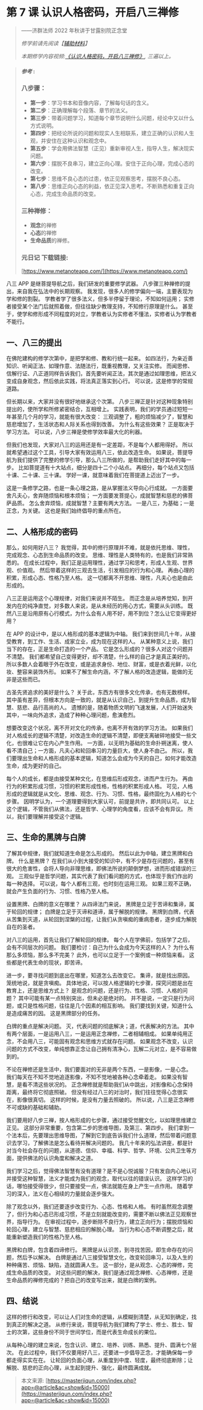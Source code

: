 # 第 7 课 认识人格密码，开启八三禅修

> ——济群法师 2022 年秋讲于甘露别院正念堂
>
> _修学前请先阅读【[辅助材料](./07认识人格密码-开启八三禅修-辅助材料)】_
>
> _本期修学内容视频:[《认识人格密码，开启八三禅修》](https://www.youtube.com/watch?v=gd9P1webW3k), 三遍以上。_

> #### *参考* :
>
> ### 八步骤：
>
> - **第一步**：学习书本和音像内容，了解每句话的含义。
> - **第二步**：正确理解每个段落、章节的法义。
> - **第三步**：带着问题学习，知道每个章节说明什么问题，经论中又以什么方式说明。
> - **第四步**：把经论所说的问题和现实人生相联系，建立正确的认识和人生观，并安住在这种认识和观念中。
> - **第五步**：学会用佛法智慧（正见）重新审视人生，指导人生，解决现实问题。
> - **第六步**：摆脱不良串习，建立正向心理。安住于正向心理，完成心态的改变。
> - **第七步**：思维不良心态的过患，依正见观察思考，摆脱不良心态。
> - **第八步**：思维正向心态的利益，依正见深入思考。不断熟悉和重复正向心态，完成生命品质的改变。
>
> ### 三种禅修：
>
> - **观念**的禅修
> - **心态**的禅修
> - **生命品质**的禅修。
>
> ### 元日记 下载链接:
>
> [https://www.metanoteapp.com/](https://www.metanoteapp.com/)

八三 APP 是继菩提导航之后，我们研发的重要修学武器。
八步骤三种禅修的提出，来自我在弘法中的长期观察。
我发现，很多人的修学偏向一端，主要表现为学和修的割裂。
学教者学了很多法义，但多半停留于理论，不知如何运用；
实修者接受某个法门后就照着做，但往往缺少教理支持，不知修行原理是什么。
甚至于，使学和修形成不同程度的对立，学教者认为实修者不懂法，实修者认为学教者不能行。

## 一、八三的提出

在佛陀建构的修学次第中，是把学和修、教和行统一起来。
如四法行，为亲近善知识、听闻正法、如理作意、法随法行，既重视教理，又关注实修。
而闻思修、信解行证、八正道同样告诉我们，首先要听闻正法，其次是通过如理思维，把法义变成自身观念，然后依此实践，将法真正落实到心行。
可以说，这是修学的常规道路。

但长期以来，大家并没有很好地继承这个次第。
八步三禅正是针对这种现象特别提出的，使所学和所修紧密结合，互相增上。
实践表明，我们的学员通过短短一年甚至几个月的学习，就能有很大改变：
三观调整了，粗的烦恼减少了，智慧和慈悲增加了，生活状态和人际关系也得到改善。
为什么有这些效果？
正是取决于学习方法。
可以说，八步三禅是使修学效率最大化的利器。

但我们也发现，大家对八三的运用还是有一定差距，不是每个人都用得好。
所以就希望通过这个工具，引导大家有效运用八三，依此改造生命。
如果说，菩提导航为我们提供了完整的修学引导，那么八三所做的，是帮助我们走好其中的每一步。
比如菩提道有十大站点，细分是四十二个小站点。
再细分，每个站点又包括十课、二十课、三十课。
学好一课，就意味着我们在菩提道上迈出了一步。

这是一条修学之路，也是一条心理之路，是从掌握法义导向心行成就。
一方面要舍凡夫心，舍弃随烦恼和根本烦恼；
一方面要发菩提心，成就智慧和慈悲的佛菩萨品质。
怎么舍弃烦恼，成就智慧？主要有两大方法。
一是八三，为基础；一是正念，为关键。
这也是我们始终倡导的重点所在。

## 二、人格形成的密码

那么，如何用好八三？
我觉得，其中的修行原理并不难，就是依托思维、理性，完成观念、心态到生命品质的改变。
思维、理性是人类特有的，也是我们非常熟悉的。
在成长过程中，我们正是运用理性，通过学习和思考，形成人生观、世界观、价值观。
然后带着这样的三观去生活，引发相应的行为和心理。
再由心理的积累，形成心态、性格乃至人格。
这一切都离不开思维、理性，凡夫心也是由此形成的。

八三正是运用这个心理规律，对我们来说并不陌生。
而正念是从培养觉知，到开发内在的纯净直觉，对多数人来说，是从未经历的用心方式，需要从头训练。
既然八三是沿用原有心行模式，为什么会有人用不好，用不到位？怎么让它变得更好用？

在 APP 的设计中，是以人格形成的基本逻辑为中轴。
我们来到世间几十年，从接受教育，到工作、生活、成家立业，成为现在这样的人。
从某种意义上说，我们当下的存在，正是生命打造的一个产品。
它是怎么形成的？很多人对这个问题并不清楚。
我们都希望自己变得更好，却不清楚，什么样的自己才是真正美好的。
所以多数人会着眼于外在改变，或是追求身份、地位、财富，或是衣着光鲜，以化妆、整容来装饰外形。
如果不了解生命内涵，不了解人格的改造逻辑，能做的无非是这些而已。

古圣先贤追求的美好是什么？
关于此，东西方有很多文化传承，也有无数榜样。
其中虽有差异，但根本方向是一致的，就是从认识自己，到提升生命品质，成为智慧、慈悲、品行高尚的人。
遗憾的是，随着物质文明的飞速发展，人们开始迷失其中，一味向外追求，造成了种种心理问题，愈演愈烈。

想要改变这个状况，离不开对文化的传承，也离不开有效的学习方法。
如果我们对人格成长的逻辑不清楚，对改造生命的逻辑不清楚，即便支离破碎地接受一些文化，也很难让它在内心产生作用。
一方面，以无明为基础的生命扑朔迷离，使人看不清自己；一方面，凡夫心和轮回串习的力量巨大，使人身不由己。
所以，我们要理出生命和人格形成的基本逻辑，知道怎么会成为今天的自己，如何才能改造生命，成为更好的自己。

每个人的成长，都是由接受某种文化，在思维后形成观念，进而产生行为。
再由行为的积累形成习惯，习惯的积累形成性格，性格的积累形成人格。
可见，人格形成的逻辑就是从文化、思维、观念、行为、习惯、性格，最终固化为人格的七个步骤。
因明学认为，一个道理要得到大家认可，前提是共许，即共同认可。
以上这个逻辑，不管我们从佛法，还是哲学、心理学的角度看，应该不会有异议。
所以，我们要理解并接受这个逻辑。

## 三、生命的黑牌与白牌

了解其中规律，我们就知道生命是怎么形成的。
然后以此为中轴，建立黑牌和白牌。
什么是黑牌？
在我们从小到大接受的知识中，有不少是存在问题的，甚至有很大的危害性，会将人导向非理思维，即佛法所说的颠倒梦想，进而形成错误的三观。
三观似乎是哲学问题，其实代表了我们看问题的方式，也体现于我们作出的每一种选择。
可以说，每个人都有三观，也时刻在运用三观。
如果三观不正确，就会产生负面的行为、习惯、性格乃至人格。

设置黑牌、白牌的意义在哪里？
从四谛法门来说，
黑牌是立足于苦谛和集谛，属于轮回的规律；
白牌是立足于灭谛和道谛，属于解脱的规律。
黑牌到白牌，代表从苦集到灭道，从轮回到涅槃的过程，让我们从贪嗔痴的重病患者，逐步成为解脱自在的圣者。

对八三的运用，首先让我们了解轮回的规律。
每个人在学佛前，包括学了之后，会有不同层次的问题。
我们要检讨：自己为什么会成为今天这样的人？
为什么有那么多烦恼，那么多不完美？
此外，也可以立足于一个案例或一种烦恼来看。
这些都是代表生命的现状，即苦谛。

进一步，要寻找问题到底出在哪里，知道怎么去改变它。
集谛，就是找出原因。
笼统地说，就是贪嗔痴。
具体地说，可以按人格逻辑的七步骤，探究问题是出在教育上，还是思维方式上？
是观念的问题，还是行为、性格、习惯、人格的问题？
其中可能有某一点特别突出，但未必是绝对的。
并不是说，一定只是行为问题，或只是性格问题，往往是几个因素的相互影响。
我们要找到关键，知道什么是造成痛苦的因。
这是黑牌部分的任务。

白牌的重点是解决问题。
灭，代表问题的彻底解决；道，代表解决的方法。
其中有两个层面，一是运用八三，一是运用正念禅修，二者相辅相成。
如果单纯用正念，不会用八三，可能固有观念和思维方式就存在问题。
如果观念不改变，认识问题的方式不改变，单纯想靠正念让自己拥有清净心，瓦解二元对立，是不容易做到的。

不论在禅修还是生活中，我们要面对的无非是两个东西，一是影像，一是心念。
我们每天在不知不觉地追逐影像，不知不觉地被各种心念牵着走。
如果没有智慧，是看不清这些状况的。
正念禅修就是帮助我们从中跳出，对影像和心念保持距离，最终将它彻底照破。
但没有经过八三的对治时，我们往往觉得心念很实在，影像很真切。
这样的时候，是没有力量去照破的。
所以说，八三是正念禅修不可或缺的基础和辅助。

我们要用好八步三禅，按人格形成的七步骤，通过接受觉醒文化，以如理思维建立正见。
这部分非常重要，包含第二步的思维导图，及第三、第四步。
我们拿到一个法本后，先要理出思维导图，了解到它到底告诉我们什么道理，然后带着问题意识去学习，了解佛法是怎么看待并解决问题的。
我几十年来的弘法讲座，都是针对当今社会存在的问题，从道德、信仰、幸福、科学、哲学、环境、公共卫生等方面，提供佛法的认识角度和解决之道。

我们学习之后，觉得佛法智慧有没有道理？是不是心悦诚服？只有发自内心地认可并接受这种智慧，法义才能成为我们的观念，取代以往的错误认识。
这样学习的话，哪怕接受得很少，但只要接受一点，佛法就能在身上产生一点作用。
随着学习的深入，法义在心相续的力量就会逐步强大。

除了观念以外，我们还要逐步改变行为、心态、性格和人格。
有时虽然观念调整了，但行为和心态已形成习惯，不是立刻就能改变的，需要不断以佛法正见观察世界，指导行为。
在审视过程中，逐步断除不良行为，建立正向行为；摆脱烦恼和轮回心理，建立与智慧、慈悲相应的解脱心理。
当行为和心态不断调整之后，就能重新塑造我们的性格乃至人格。

黑牌和白牌，包含着四谛修行。
黑牌是从认识苦，到寻找苦因，即生命存在的问题，然后予以解决。
白牌是通过八三接受智慧文化，改变轮回串习，以及人生的种种痛苦、烦恼、缺陷，造就圆满人生。
这一部分，是从观念、心态的禅修，完成生命品质的改变。
对这些问题的解决，我们是通过观念禅修、心态禅修，还是生命品质的禅修完成的？把自己的改变写出来，就是白牌的案例。

## 四、结说

这样的修行和改变，可以让人们对生命的逻辑，从模糊到清楚，从无知到确定，找到真正的解决之道。
从修行来说，菩提导航为我们建构了学士、修士、胜士、智士的次第，这些身份不同于世间学位，而是代表生命成长的果位。

从每种心理的建立来说，包含认识、建立、培养、训练、熟悉、提升、圆满七个层次。
在此过程中，我们不仅要用好八三，还要进一步倡导正念，才能确保每一步都走得实实在在。
让轮回的负面心理，从重度到中度、轻度，最终彻底断除；让解脱、慈悲的正向心理，从生起到提升、强化，最终圆满成就。

> 本文来源: [https://masterjiqun.com/index.php?app=@article&ac=show&id=15000](https://masterjiqun.com/index.php?app=@article&ac=show&id=15000)


